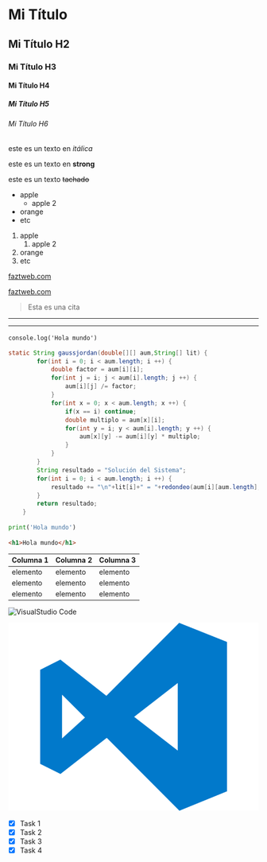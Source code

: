 <!--Headings-->
# Mi Título
## Mi Título H2
### Mi Título H3
#### Mi Título H4
##### Mi Título H5
###### Mi Título H6

<!--Itálica-->
este es un texto en *itálica*
<!--Strong-->
este es un texto en **strong**
<!--Tachado-->
este es un texto ~~tachado~~

<!--UL-->
* apple
    * apple 2
* orange
* etc

<!--OL-->
1. apple
    1. apple 2
2. orange
3. etc

<!--Enlace-->
[faztweb.com](https://www.faztweb.com)

[faztweb.com](https://www.faztweb.com "faztweb")

<!--Cita-->
> Esta es una cita

<!--líneas divisorias-->

---
___

`console.log('Hola mundo')`

```java
static String gaussjordan(double[][] aum,String[] lit) {
		for(int i = 0; i < aum.length; i ++) {
			double factor = aum[i][i];
			for(int j = i; j < aum[i].length; j ++) {
				aum[i][j] /= factor;
			}
			for(int x = 0; x < aum.length; x ++) {
				if(x == i) continue;
				double multiplo = aum[x][i];
				for(int y = i; y < aum[i].length; y ++) {
					aum[x][y] -= aum[i][y] * multiplo;
				}
			}
		}
		String resultado = "Solución del Sistema";
		for(int i = 0; i < aum.length; i ++) {
			resultado += "\n"+lit[i]+" = "+redondeo(aum[i][aum.length],6);
		}
		return resultado;
	}
```
```python
print('Hola mundo')
```
```html
<h1>Hola mundo</h1>
```

<!--Tablas-->
|Columna 1|Columna 2|Columna 3|
|---------|---------|---------|
|elemento |elemento |elemento |
|elemento |elemento |elemento |
|elemento |elemento |elemento |

<!--Imagen-->
![VisualStudio Code](https://res.cloudinary.com/practicaldev/image/fetch/s--HwXlqFEY--/c_limit%2Cf_auto%2Cfl_progressive%2Cq_auto%2Cw_880/https://code4coders.files.wordpress.com/2019/05/fb96e-1lywb7ys4csml17u2fhu5ig.png%3Fw%3D700%26zoom%3D2%2522%2520Logo%2520Title%2520Text%25201%2522 "VisualStudio Code")

![VisualStudio Code](imagenes/vscode_logo.png "VisualStudio Code")

<!--GitHub Markdown-->
* [x] Task 1
* [x] Task 2
* [x] Task 3
* [x] Task 4
